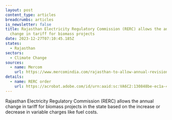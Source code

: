 ```yaml
---
layout: post
content_type: articles
breadcrumbs: articles
is_newsletter: false
title: Rajasthan Electricity Regulatory Commission (RERC) allows the annual
  change in tariff for biomass projects
date: 2023-12-27T07:10:45.185Z
states:
  - Rajasthan
sectors:
  - Climate Change
sources:
  - name: Mercom
    url: https://www.mercomindia.com/rajasthan-to-allow-annual-revision-in-biomass-tariffs
details:
  - name: RERC order
    url: https://acrobat.adobe.com/id/urn:aaid:sc:VA6C2:130848be-ec1a-427d-949c-21a9bb9e46fd
---
```

Rajasthan Electricity Regulatory Commission (RERC) allows the annual change in tariff for biomass projects in the state based on the increase or decrease in variable charges like fuel costs.
